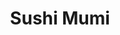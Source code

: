 ---
layout: place
title: "Sushi Mumi"
permalink: /new-york/new-york/sushi-mumi.html
stateAbbr: NY
stateName: New York
cityName: New York
place_id: ChIJsZMNGhNZwokR9oaUL32yktw
photos:
  - name: >-
      places/ChIJsZMNGhNZwokR9oaUL32yktw/photos/AeeoHcIt_lXUkmxs3yAH61i-cWxhN1ldU6uCrvTziPwGnt2hAGVlFsuCdqs-RbX5ZaBBuVryWn-ytKVQeQmEm89JUyc-9LdwuCIrIrU6YCdQJGzCdk0JyVltoz1rldyTxOrqVtR7qusyj99mK7oY4Yt7Do6Qg-_p9y8j3tBLQkH9zbmTJIA9-EB0gVRDnn_8aTkHMhwhqEBxSywbvCR4ZuYL_vf3RWLs9GLSiuUR0e6S8_Utvmg22IKFFohY8kJI_5pzhe3_XJcBEm-7IM5wa_bp_NfAGGg_YPTYXyK-z1PSRyX6zw
    widthPx: 4032
    heightPx: 3024
    authorAttributions:
      - displayName: Sushi mumi
        uri: https://maps.google.com/maps/contrib/100152571620138064198
        photoUri: >-
          https://lh3.googleusercontent.com/a/ACg8ocIqL6HH6KLLC2m_4GOUCIdP5VmTVijNoqWTLP0x8afP4HqHag=s100-p-k-no-mo
    flagContentUri: >-
      https://www.google.com/local/imagery/report/?cb_client=maps_api_places.places_api&image_key=!1e10!2sAF1QipM91mupZXVbVIX7BaCsRqpuCNQD-XaT0qIiWY8u&hl=en-US
    googleMapsUri: >-
      https://www.google.com/maps/place//data=!3m4!1e2!3m2!1sAF1QipM91mupZXVbVIX7BaCsRqpuCNQD-XaT0qIiWY8u!2e10!4m2!3m1!1s0x89c259131a0d93b1:0xdc92b27d2f9486f6
  - name: >-
      places/ChIJsZMNGhNZwokR9oaUL32yktw/photos/AeeoHcKaQHDVX8VcFwT7m6WLsy8KXnPhFjYFYBpQz_eROhYLdmiC0Nr6pkf2AKkQJqd8FCMucDk9FCpf2vdjkFn2qX6rqH0A63xPU1Naw4_9d1o2TQRNHGtJof0E57LwhH_AAJFL35aPsWEMcxb3DUgr5-nrlDebXSdXl_44rE4vcHB3lzmdFl5zNSw4vrIirdeLPkr5jvUhsKXJDw3X6axsXmoicpZ4yuxnnUsNE4le2-EznMPgpvtSm18y8PFNLAksWHdyCDP0dBPzFwfN--M9OuIJG-YCK3BNGoEEwyrIj3x-fQ
    widthPx: 2048
    heightPx: 2048
    authorAttributions:
      - displayName: Sushi mumi
        uri: https://maps.google.com/maps/contrib/100152571620138064198
        photoUri: >-
          https://lh3.googleusercontent.com/a/ACg8ocIqL6HH6KLLC2m_4GOUCIdP5VmTVijNoqWTLP0x8afP4HqHag=s100-p-k-no-mo
    flagContentUri: >-
      https://www.google.com/local/imagery/report/?cb_client=maps_api_places.places_api&image_key=!1e10!2sAF1QipM3CtF02IR21VeteAzKq4kabQp2KyXgOnWYzH0i&hl=en-US
    googleMapsUri: >-
      https://www.google.com/maps/place//data=!3m4!1e2!3m2!1sAF1QipM3CtF02IR21VeteAzKq4kabQp2KyXgOnWYzH0i!2e10!4m2!3m1!1s0x89c259131a0d93b1:0xdc92b27d2f9486f6
  - name: >-
      places/ChIJsZMNGhNZwokR9oaUL32yktw/photos/AeeoHcJyUTZmeWWIpsL1WStBHlyy4p5uBRIWgPbK46qDbYsDqtoBwB0_BBuimmAORNGbiqP8HXrvnZA7AFaiYYudZT3Rc9UtFts5_uEhkJ1BNM0y289_yG2bkiHxyvW4WrBwtP_CJlAujHoEF5hCygU8jy6Ee4RhobjpjxTse_k88Utm-do8U-TEk9fnXLvJnd1miK7W_k9IpSCyerIIEHzG7eS-8PIvyTaMkkT1e2vNjkD48uQDOaYQy5QDMgoOIIB5_oIK_nkB8iSFMak5sedGoJ9FkiDFaXxUccfKtBhLekLTyA
    widthPx: 2048
    heightPx: 2048
    authorAttributions:
      - displayName: Sushi mumi
        uri: https://maps.google.com/maps/contrib/100152571620138064198
        photoUri: >-
          https://lh3.googleusercontent.com/a/ACg8ocIqL6HH6KLLC2m_4GOUCIdP5VmTVijNoqWTLP0x8afP4HqHag=s100-p-k-no-mo
    flagContentUri: >-
      https://www.google.com/local/imagery/report/?cb_client=maps_api_places.places_api&image_key=!1e10!2sAF1QipPXHtehXXUx8dmM6xfFTM3ULqUXJpIb44iFlHFN&hl=en-US
    googleMapsUri: >-
      https://www.google.com/maps/place//data=!3m4!1e2!3m2!1sAF1QipPXHtehXXUx8dmM6xfFTM3ULqUXJpIb44iFlHFN!2e10!4m2!3m1!1s0x89c259131a0d93b1:0xdc92b27d2f9486f6
  - name: >-
      places/ChIJsZMNGhNZwokR9oaUL32yktw/photos/AeeoHcL77aj4yLZgXtR-Q8RlQqvp7cCq-LYzV5_ZLBDjBJzPM9L87V04EYnAkIloAu_NKSBqQKxlu4tdd6P-AzRc1ha6EcbWK6a9DeLMznR0hopM3zCO131zlEzvQBgiv1eFmQVbQCFznpt1drDVet44SeMKMa5a9UeDW6QPGSgWoftua76osjt88IXB0KF7CoIeqpiyogC9QGWHS3azgE0UKJSUT50Uh3buxqJ2p7TNt4ovBL72fuzZk22_nn7hXplKcateWhE7LARgAJYSKeFlB8FZKzNuHjyoQ8heHlrYoHsgCbutwVgaUPOeIu6u9GUsatfmbzwADQg6FI9lAdPsYy8qXGNqPMxJPSIKxFoYHfTMysgT9ExKIUIAcezgidYartHaoYp9v6p4Ki67N7K3idRQ_w2xL0r8nz5DNrKZROQ3GQ
    widthPx: 1440
    heightPx: 1439
    authorAttributions:
      - displayName: The Sushi Guide
        uri: https://maps.google.com/maps/contrib/118274766009163360357
        photoUri: >-
          https://lh3.googleusercontent.com/a-/ALV-UjUD67GXI58041cy_5lpwsmH5J7ypf2FrtuHvWX8yR0H22HdW6k=s100-p-k-no-mo
    flagContentUri: >-
      https://www.google.com/local/imagery/report/?cb_client=maps_api_places.places_api&image_key=!1e10!2sCIHM0ogKEICAgICBsIDwWw&hl=en-US
    googleMapsUri: >-
      https://www.google.com/maps/place//data=!3m4!1e2!3m2!1sCIHM0ogKEICAgICBsIDwWw!2e10!4m2!3m1!1s0x89c259131a0d93b1:0xdc92b27d2f9486f6
  - name: >-
      places/ChIJsZMNGhNZwokR9oaUL32yktw/photos/AeeoHcJAzYeeUHM88oePBG_-j_WnB0I8PTUUDkWWKbUhzwAVIvvr9Alw1W5z3h77bdFomtghS5FEbBj0IA3oyZ-W2DYKFHVCiPq4pXI5Nj4gIn2K61mNhqzsOGTJ07j92gXbaFwVt-qJeaWx1uHR_qnmax3Yz2HxQKa1fbgdP8x0hhJZQ4yL1slb5zvB0uPewP4cS7kfS7yvjDft50JfPBXEKAjAV5WdcZbUS5VZ8g5055lVZ9cETsxA8W9VrHxR4EVvBUCn8LBkzKQI4-bzO072myre03K1T36ZRwin796rzAvIDQ
    widthPx: 2048
    heightPx: 2048
    authorAttributions:
      - displayName: Sushi mumi
        uri: https://maps.google.com/maps/contrib/100152571620138064198
        photoUri: >-
          https://lh3.googleusercontent.com/a/ACg8ocIqL6HH6KLLC2m_4GOUCIdP5VmTVijNoqWTLP0x8afP4HqHag=s100-p-k-no-mo
    flagContentUri: >-
      https://www.google.com/local/imagery/report/?cb_client=maps_api_places.places_api&image_key=!1e10!2sAF1QipNPfCQfbWZ1D7osL5dhkj_NlPpjC4I-zeVw_kd9&hl=en-US
    googleMapsUri: >-
      https://www.google.com/maps/place//data=!3m4!1e2!3m2!1sAF1QipNPfCQfbWZ1D7osL5dhkj_NlPpjC4I-zeVw_kd9!2e10!4m2!3m1!1s0x89c259131a0d93b1:0xdc92b27d2f9486f6
  - name: >-
      places/ChIJsZMNGhNZwokR9oaUL32yktw/photos/AeeoHcJBDjQi1V3MyM7g3J-wpEfku_vyIQtCsxLSk-0exF_kC--cg24tQT7t4vLMbPHkUHNz7VqzRFhHnezAiE-UH3qbl9eaI3A3wfG19OaRTgtC3Fhz5xMbsuk-UL5AaYqtyLxQXIWLD8PJa_7RaJhks17nr2BK6jGuATMvsv_QYNYUZ7HzbetLh4qXhAmnkrg-2SqW4ueStuJWR_rpWMRXWblpuXrZw9pveLO8PWa1mblviqtrG4_FxmTPL2iBftOdxt4Zq3f84XoIt11sWTTOnTptAQhHCzeozK7jO7hg1NfnMg
    widthPx: 1830
    heightPx: 1372
    authorAttributions:
      - displayName: Sushi mumi
        uri: https://maps.google.com/maps/contrib/100152571620138064198
        photoUri: >-
          https://lh3.googleusercontent.com/a/ACg8ocIqL6HH6KLLC2m_4GOUCIdP5VmTVijNoqWTLP0x8afP4HqHag=s100-p-k-no-mo
    flagContentUri: >-
      https://www.google.com/local/imagery/report/?cb_client=maps_api_places.places_api&image_key=!1e10!2sAF1QipNjX9pZ6uDZ4A2W2tsh0SUV_bAG2GU2uD6bYI9q&hl=en-US
    googleMapsUri: >-
      https://www.google.com/maps/place//data=!3m4!1e2!3m2!1sAF1QipNjX9pZ6uDZ4A2W2tsh0SUV_bAG2GU2uD6bYI9q!2e10!4m2!3m1!1s0x89c259131a0d93b1:0xdc92b27d2f9486f6
  - name: >-
      places/ChIJsZMNGhNZwokR9oaUL32yktw/photos/AeeoHcIXHjgTRjHTwfUjVlPoiuWE4fCxKuE6PW3PpxtXmypAFF_ZPlEWz0hxO5XEWR9l7rUKUtFyJw-7Y8tercM-9fyGNxDVolr55ZuAdVnoKAP1JNqG6J5z4vpClnzIEFmJC_p91pFjXinPF_Q6ktswvyWQdS1o8I5f8TezI3pBmZQXRAkUW7lMmxHT6Lj66iFozypU1QJ6DE2OJN9ZukqE-FNQDz28tI2eZj6ZCLy1PZ0UXGmeycK1VtethlbDByQ1l1IDHoiyhB6sV1BDVlpGcLNR3CvUp0GVIigixzPaoGYIr7xa8qLZDbPQ4JGwu9IHRDPww7e5rFikMYNMx-jlPoMCMWIEwIhuZtuLd6wVCBxxT7-uknfZOkb0JIAmGsa_sa2VVUMKw5n1T6R2iMQKctvj6Toh1UTGhAFQ6HnZGpxW7Y0q
    widthPx: 3024
    heightPx: 4032
    authorAttributions:
      - displayName: Vincent Iadevaia
        uri: https://maps.google.com/maps/contrib/103668725199073582911
        photoUri: >-
          https://lh3.googleusercontent.com/a-/ALV-UjVH_E9WCGmIWbcS9XZDB8XaLUQBRLrpWshmuI5OBSWnpKyhsis-8Q=s100-p-k-no-mo
    flagContentUri: >-
      https://www.google.com/local/imagery/report/?cb_client=maps_api_places.places_api&image_key=!1e10!2sCIHM0ogKEICAgICblsKK7gE&hl=en-US
    googleMapsUri: >-
      https://www.google.com/maps/place//data=!3m4!1e2!3m2!1sCIHM0ogKEICAgICblsKK7gE!2e10!4m2!3m1!1s0x89c259131a0d93b1:0xdc92b27d2f9486f6
  - name: >-
      places/ChIJsZMNGhNZwokR9oaUL32yktw/photos/AeeoHcKDSeLQNipbuMvsJS7LnvZaSh_49MZBm-BwdKggSLEu6QhAwETpIL41jrFYeHenTexNO5qNckqMW4j3Lo6pZYnlCJkhUjM3PRJKVaYIztreWoW5VV-fSfMWjpQCMTrC7UyAT6RHW1rZIVCsnBoUL0j8wkHbBAdRgRYndVAVk75zmcHYOK6dUK4hljvniR4li9h9k1C7OmyoZhDQaVliaoaelv44WjGwi1fw58DQNRk4ylWRiHACAeHZd5aEOqfgYh5OxJbsCg6qkUqoanKvPzUevnSquQONxVy8CdEZG8JrzukSk5v4mqJolQ5l76Cx_YFLJoipJzWiuP1JHRx-9ttsrpgXkilSshQnuQFpvKWPkIXfdY-OfH7qF4uZUNm-4dS7F7sQg8b8OCn5QKDKnZ85TtsaLNcL8dQD3snBE2W_4w
    widthPx: 3024
    heightPx: 4032
    authorAttributions:
      - displayName: Vincent Iadevaia
        uri: https://maps.google.com/maps/contrib/103668725199073582911
        photoUri: >-
          https://lh3.googleusercontent.com/a-/ALV-UjVH_E9WCGmIWbcS9XZDB8XaLUQBRLrpWshmuI5OBSWnpKyhsis-8Q=s100-p-k-no-mo
    flagContentUri: >-
      https://www.google.com/local/imagery/report/?cb_client=maps_api_places.places_api&image_key=!1e10!2sCIHM0ogKEICAgICblsKKHg&hl=en-US
    googleMapsUri: >-
      https://www.google.com/maps/place//data=!3m4!1e2!3m2!1sCIHM0ogKEICAgICblsKKHg!2e10!4m2!3m1!1s0x89c259131a0d93b1:0xdc92b27d2f9486f6
  - name: >-
      places/ChIJsZMNGhNZwokR9oaUL32yktw/photos/AeeoHcJDk_HxudgMMeajT-H9xwCmkh3PxKgfugm_8A-RI9A_6niLcjsEN4h5kOaHAH9JiuOBycTTyfIGCgBo_RH8WglDfw_zvTOSnd-A2pamZ3Jn6encEz303J4RgHWEY8Gy_A5-zGbRRzHUZ3vZIayGmSOP2rfB9zbo1qnsMtV__NAWVd8Xlu0K7pc60HYFkAUKQ5xXw_jY6WwbpjtHgjMM9mCF35tTtrG21cA7oEXZdY1bMrnTDQw7drPunBcm874-wQ1551aFwZjJBAhr3grLMlUwUDoaVibUv8tlcnbB3B6PijgcyLxzWN8xYfBxW9YamwIgEl-jvQi8YSKnOz_d9s101hg2GidFREWjjFxuNyZGdIl-VwjaZUkWRwQHU2owZ5PMeullCJltm1KQKpEXQBc-NnX9z9BI2ppsiZxvBlU8k9M
    widthPx: 3000
    heightPx: 4000
    authorAttributions:
      - displayName: Sharon Feng
        uri: https://maps.google.com/maps/contrib/107746352230816018468
        photoUri: >-
          https://lh3.googleusercontent.com/a/ACg8ocKA-SGLp1qfJCIAH8dBFA7gnV6iVr8-0giJpVgnpHXyXECPOg=s100-p-k-no-mo
    flagContentUri: >-
      https://www.google.com/local/imagery/report/?cb_client=maps_api_places.places_api&image_key=!1e10!2sCIHM0ogKEICAgIC_zMmMkwE&hl=en-US
    googleMapsUri: >-
      https://www.google.com/maps/place//data=!3m4!1e2!3m2!1sCIHM0ogKEICAgIC_zMmMkwE!2e10!4m2!3m1!1s0x89c259131a0d93b1:0xdc92b27d2f9486f6
  - name: >-
      places/ChIJsZMNGhNZwokR9oaUL32yktw/photos/AeeoHcJKuxZRi6Jhla78-oQD-x6MQk5tpOyxbn-Nng9WHiDueBFVO1y5uCXZhvbhSDw5iF71BYEus-BljFpQG2yO3vZMYVlRH1i9PnkF8b_xhSYRtJqJefkViWPhWPFFfnaubTKT4QZ1peaI2xAKiUMHAio9tEUUowrlT5LFdQswWugU0smbvCN9DD2xP3vk30nW7xw9w_rcod-qPR8eX9FMRlIPFl4KYTsp3H2X93ZFSPoAIFD6afAiVkNxIH5x0QCflz-UmaFC-f0Re7NWTyAnt1AaROlLSueWWf_2MEElm5N9s5xikaVI4wnyn3BUG4dXAqdcDULpq4FdpZn-naSDX2zEwuSnnl9Qq-RGkW1LueI0GX7wuafWUL8Gg5JvhSGj3F6P-ThVKE9iyt-tDnJfyPdhfzxJFe8y_pf3WhlBrM0ABUs9
    widthPx: 4032
    heightPx: 3024
    authorAttributions:
      - displayName: Wilson Kuang
        uri: https://maps.google.com/maps/contrib/117853819169327619349
        photoUri: >-
          https://lh3.googleusercontent.com/a-/ALV-UjWy1MtzdXSupQMLp4KI3SbZfCrz5fAh0gaP-Y0TXN61fX-3IPds=s100-p-k-no-mo
    flagContentUri: >-
      https://www.google.com/local/imagery/report/?cb_client=maps_api_places.places_api&image_key=!1e10!2sCIHM0ogKEICAgIC_5JaZ1wE&hl=en-US
    googleMapsUri: >-
      https://www.google.com/maps/place//data=!3m4!1e2!3m2!1sCIHM0ogKEICAgIC_5JaZ1wE!2e10!4m2!3m1!1s0x89c259131a0d93b1:0xdc92b27d2f9486f6
address: 130 St Marks Pl, New York, NY 10009, USA
street: 130 St Marks Pl
city: New York
state: NY
zip: '10009'
country: USA
neighborhood: null
latitude: '40.726680'
longitude: '-73.983579'
accessibility_options:
  wheelchairAccessibleParking: false
  wheelchairAccessibleRestroom: true
business_status: OPERATIONAL
name: Sushi Mumi
google_maps_links:
  directionsUri: >-
    https://www.google.com/maps/dir//''/data=!4m7!4m6!1m1!4e2!1m2!1m1!1s0x89c259131a0d93b1:0xdc92b27d2f9486f6!3e0
  placeUri: https://maps.google.com/?cid=15893962285682820854
  writeAReviewUri: >-
    https://www.google.com/maps/place//data=!4m3!3m2!1s0x89c259131a0d93b1:0xdc92b27d2f9486f6!12e1
  reviewsUri: >-
    https://www.google.com/maps/place//data=!4m4!3m3!1s0x89c259131a0d93b1:0xdc92b27d2f9486f6!9m1!1b1
  photosUri: >-
    https://www.google.com/maps/place//data=!4m3!3m2!1s0x89c259131a0d93b1:0xdc92b27d2f9486f6!10e5
primary_type: Japanese Restaurant
opening_hours:
  regular: null
  current: null
secondary_opening_hours:
  regular:
    weekdayDescriptions: null
    type: null
  current:
    weekdayDescriptions: null
    type: null
phone: (917) 808-3888
price_level: null
price_range: $100 &ndash; & up
rating: '4.6'
rating_count: 83
website: http://www.sushimumi.com/
description: null
reviews:
  - name: >-
      places/ChIJsZMNGhNZwokR9oaUL32yktw/reviews/ChdDSUhNMG9nS0VJQ0FnSUNfek1tTW9RRRAB
    relativePublishTimeDescription: 3 months ago
    rating: 5
    text:
      text: >-
        My first time eating here was back in early 2024, honestly I was
        skeptical at first but everything turn out great, the food and
        atmosphere and the people. The Chef is loud at times but he is a very
        nice guy if you talk to him (Don't judge the look). Since then this is
        one of my go to places for Omakase. For the price of $250 this is one of
        traditional Omakase similar to Ichimura, Yoshino, Noda, Sushi Sho, Shota
        etc. I recommend giving this place a try.
      languageCode: en
    originalText:
      text: >-
        My first time eating here was back in early 2024, honestly I was
        skeptical at first but everything turn out great, the food and
        atmosphere and the people. The Chef is loud at times but he is a very
        nice guy if you talk to him (Don't judge the look). Since then this is
        one of my go to places for Omakase. For the price of $250 this is one of
        traditional Omakase similar to Ichimura, Yoshino, Noda, Sushi Sho, Shota
        etc. I recommend giving this place a try.
      languageCode: en
    authorAttribution:
      displayName: Sharon Feng
      uri: https://www.google.com/maps/contrib/107746352230816018468/reviews
      photoUri: >-
        https://lh3.googleusercontent.com/a/ACg8ocKA-SGLp1qfJCIAH8dBFA7gnV6iVr8-0giJpVgnpHXyXECPOg=s128-c0x00000000-cc-rp-mo
    publishTime: '2025-01-13T15:28:53.854004Z'
    flagContentUri: >-
      https://www.google.com/local/review/rap/report?postId=ChdDSUhNMG9nS0VJQ0FnSUNfek1tTW9RRRAB&d=17924085&t=1
    googleMapsUri: >-
      https://www.google.com/maps/reviews/data=!4m6!14m5!1m4!2m3!1sChdDSUhNMG9nS0VJQ0FnSUNfek1tTW9RRRAB!2m1!1s0x89c259131a0d93b1:0xdc92b27d2f9486f6
  - name: >-
      places/ChIJsZMNGhNZwokR9oaUL32yktw/reviews/ChZDSUhNMG9nS0VJQ0FnSUNQM1luVFB3EAE
    relativePublishTimeDescription: 4 months ago
    rating: 5
    text:
      text: >-
        TLDR: Sushi Mumi is a proper omakase in the East Village where Kura used
        to be. Chef is a former Ginza Onodera alum so if you're missing that
        kinda flavor since they've closed - this is a good spot to pick.


        Came to Sushi Mumi after a few folks recommended it. It occupies the
        former space where Kura was (RIP) and a former Ginza Onodera chef runs
        the counter.


        The menu is on the higher tier of the sushi circuit at $250 before
        tax/gratuity with 5 otsumami, 10 nigiri/sushi, tamago, soup, dessert.
        The ostumami definitely allowed chef to show off his skills with the
        cooked dishes.


        The the hamo or pike conger which was served with jasmine vinegar jelly
        was the crowed favorite. Very tender with that fragrant scent of the
        jasmine and the tang of the vinegar jelly. The amadai fried with the
        scales on was also enjoyable mixed with the hairy crab sauce. The
        grilled nodoguro was excellent as well.


        The shari is cooked very well as you'd expect from someone of this
        caliber. There's a deep red hue with the nice salty tang from the
        vinegar. The nigiri was excellent with the stand outs for me being the
        shima aji and iwashi. It's a comfortable restaurant and if you're
        looking for a break from the budget omakases - this is a spot that a lot
        of sushi connoisseursm frequent.
      languageCode: en
    originalText:
      text: >-
        TLDR: Sushi Mumi is a proper omakase in the East Village where Kura used
        to be. Chef is a former Ginza Onodera alum so if you're missing that
        kinda flavor since they've closed - this is a good spot to pick.


        Came to Sushi Mumi after a few folks recommended it. It occupies the
        former space where Kura was (RIP) and a former Ginza Onodera chef runs
        the counter.


        The menu is on the higher tier of the sushi circuit at $250 before
        tax/gratuity with 5 otsumami, 10 nigiri/sushi, tamago, soup, dessert.
        The ostumami definitely allowed chef to show off his skills with the
        cooked dishes.


        The the hamo or pike conger which was served with jasmine vinegar jelly
        was the crowed favorite. Very tender with that fragrant scent of the
        jasmine and the tang of the vinegar jelly. The amadai fried with the
        scales on was also enjoyable mixed with the hairy crab sauce. The
        grilled nodoguro was excellent as well.


        The shari is cooked very well as you'd expect from someone of this
        caliber. There's a deep red hue with the nice salty tang from the
        vinegar. The nigiri was excellent with the stand outs for me being the
        shima aji and iwashi. It's a comfortable restaurant and if you're
        looking for a break from the budget omakases - this is a spot that a lot
        of sushi connoisseursm frequent.
      languageCode: en
    authorAttribution:
      displayName: Patrick Wong
      uri: https://www.google.com/maps/contrib/112304715441826750372/reviews
      photoUri: >-
        https://lh3.googleusercontent.com/a-/ALV-UjWTJzzJICNBIW70SM82bv1iOUAP_Kb_F5G2-XRS8RH-UCw7yLYZ=s128-c0x00000000-cc-rp-mo-ba5
    publishTime: '2024-11-27T05:47:58.008726Z'
    flagContentUri: >-
      https://www.google.com/local/review/rap/report?postId=ChZDSUhNMG9nS0VJQ0FnSUNQM1luVFB3EAE&d=17924085&t=1
    googleMapsUri: >-
      https://www.google.com/maps/reviews/data=!4m6!14m5!1m4!2m3!1sChZDSUhNMG9nS0VJQ0FnSUNQM1luVFB3EAE!2m1!1s0x89c259131a0d93b1:0xdc92b27d2f9486f6
  - name: >-
      places/ChIJsZMNGhNZwokR9oaUL32yktw/reviews/ChdDSUhNMG9nS0VJQ0FnSUNsMXNTVXhRRRAB
    relativePublishTimeDescription: 3 months ago
    rating: 5
    text:
      text: >-
        You def cannot find another place can be better than Mumi with this
        price in the city.


        Mumi’s ingredients are same or even better than those Michelin Omakases
        you can find in the city - but those choices cost more for sure.


        Chef is a vet from Ginza Onodera - experienced and dedicated on his
        works.


        I’m not going to comment on the flavor - there’re a thousand hamlets in
        a thousand people’s eyes. I definitely like it, but I can’t guarantee
        everyone does.


        However, as long as you’re not committed in Michelin traps, Mumi is one
        of your best options for sushi omakase in New York City - I’m not gonna
        say the best, but they deserve a try.
      languageCode: en
    originalText:
      text: >-
        You def cannot find another place can be better than Mumi with this
        price in the city.


        Mumi’s ingredients are same or even better than those Michelin Omakases
        you can find in the city - but those choices cost more for sure.


        Chef is a vet from Ginza Onodera - experienced and dedicated on his
        works.


        I’m not going to comment on the flavor - there’re a thousand hamlets in
        a thousand people’s eyes. I definitely like it, but I can’t guarantee
        everyone does.


        However, as long as you’re not committed in Michelin traps, Mumi is one
        of your best options for sushi omakase in New York City - I’m not gonna
        say the best, but they deserve a try.
      languageCode: en
    authorAttribution:
      displayName: Wilson Kuang
      uri: https://www.google.com/maps/contrib/117853819169327619349/reviews
      photoUri: >-
        https://lh3.googleusercontent.com/a-/ALV-UjWy1MtzdXSupQMLp4KI3SbZfCrz5fAh0gaP-Y0TXN61fX-3IPds=s128-c0x00000000-cc-rp-mo
    publishTime: '2025-01-13T03:07:41.079843Z'
    flagContentUri: >-
      https://www.google.com/local/review/rap/report?postId=ChdDSUhNMG9nS0VJQ0FnSUNsMXNTVXhRRRAB&d=17924085&t=1
    googleMapsUri: >-
      https://www.google.com/maps/reviews/data=!4m6!14m5!1m4!2m3!1sChdDSUhNMG9nS0VJQ0FnSUNsMXNTVXhRRRAB!2m1!1s0x89c259131a0d93b1:0xdc92b27d2f9486f6
  - name: >-
      places/ChIJsZMNGhNZwokR9oaUL32yktw/reviews/ChZDSUhNMG9nS0VJQ0FnTURRLXNlck13EAE
    relativePublishTimeDescription: a month ago
    rating: 5
    text:
      text: >-
        It’s run by a long-time friend of mine who takes his work seriously and
        has high standards, and has not changed a bit over the years.


        The fish is flown in directly from Japan, and you can really taste the
        difference. Each piece is fresh and well-prepared, especially the sea
        bream, which is top-notch.


        You can see the attention to detail in every sushi roll. The atmosphere
        is relaxed, but there’s a clear professionalism in how everything is
        done. The staff is friendly and knowledgeable, making sure you have a
        good experience.


        Best sushi in NYC in this price range.


        It is worth a visit if you appreciate good sushi. With high-quality
        ingredients and a serious approach to the craft, it’s a standout spot
        for sushi lovers!
      languageCode: en
    originalText:
      text: >-
        It’s run by a long-time friend of mine who takes his work seriously and
        has high standards, and has not changed a bit over the years.


        The fish is flown in directly from Japan, and you can really taste the
        difference. Each piece is fresh and well-prepared, especially the sea
        bream, which is top-notch.


        You can see the attention to detail in every sushi roll. The atmosphere
        is relaxed, but there’s a clear professionalism in how everything is
        done. The staff is friendly and knowledgeable, making sure you have a
        good experience.


        Best sushi in NYC in this price range.


        It is worth a visit if you appreciate good sushi. With high-quality
        ingredients and a serious approach to the craft, it’s a standout spot
        for sushi lovers!
      languageCode: en
    authorAttribution:
      displayName: Senchuan Tian
      uri: https://www.google.com/maps/contrib/108049546107435975110/reviews
      photoUri: >-
        https://lh3.googleusercontent.com/a/ACg8ocJAphHmyDM7N55zUsApF0LbNpojw3_IfxroODP7RNuNt2dI2w=s128-c0x00000000-cc-rp-mo
    publishTime: '2025-03-10T17:50:11.078490Z'
    flagContentUri: >-
      https://www.google.com/local/review/rap/report?postId=ChZDSUhNMG9nS0VJQ0FnTURRLXNlck13EAE&d=17924085&t=1
    googleMapsUri: >-
      https://www.google.com/maps/reviews/data=!4m6!14m5!1m4!2m3!1sChZDSUhNMG9nS0VJQ0FnTURRLXNlck13EAE!2m1!1s0x89c259131a0d93b1:0xdc92b27d2f9486f6
  - name: >-
      places/ChIJsZMNGhNZwokR9oaUL32yktw/reviews/ChZDSUhNMG9nS0VJQ0FnSURiaUp2cUJREAE
    relativePublishTimeDescription: 4 months ago
    rating: 5
    text:
      text: >-
        A treat from my sweet nephew Ian. Best omakashe that didn’t add toppings
        flowers caviar lobster etc to make it special. I am a purist I like my
        food with minimal sauces because I love the taste of fresh ingredients!
        Chef Marco got this right ! The taste matters. His preparation in
        maturation of his fish and his menu made it for me. Each course was
        different and delicate but so good. The devil is in the details. A treat
        from my nephew. Highly recommend esp during June & July when most ppl
        are away to secure a reservation.
      languageCode: en
    originalText:
      text: >-
        A treat from my sweet nephew Ian. Best omakashe that didn’t add toppings
        flowers caviar lobster etc to make it special. I am a purist I like my
        food with minimal sauces because I love the taste of fresh ingredients!
        Chef Marco got this right ! The taste matters. His preparation in
        maturation of his fish and his menu made it for me. Each course was
        different and delicate but so good. The devil is in the details. A treat
        from my nephew. Highly recommend esp during June & July when most ppl
        are away to secure a reservation.
      languageCode: en
    authorAttribution:
      displayName: D B
      uri: https://www.google.com/maps/contrib/111187002184415423640/reviews
      photoUri: >-
        https://lh3.googleusercontent.com/a-/ALV-UjUymhWuePu5MA9MHPUUscYlMkyORTZbPyz6n7RyDhDHTGpxUcES=s128-c0x00000000-cc-rp-mo-ba3
    publishTime: '2024-11-19T21:52:28.588614Z'
    flagContentUri: >-
      https://www.google.com/local/review/rap/report?postId=ChZDSUhNMG9nS0VJQ0FnSURiaUp2cUJREAE&d=17924085&t=1
    googleMapsUri: >-
      https://www.google.com/maps/reviews/data=!4m6!14m5!1m4!2m3!1sChZDSUhNMG9nS0VJQ0FnSURiaUp2cUJREAE!2m1!1s0x89c259131a0d93b1:0xdc92b27d2f9486f6
parking_options: null
payment_options:
  acceptsCreditCards: true
  acceptsDebitCards: true
  acceptsCashOnly: false
  acceptsNfc: true
allow_dogs: null
curbside_pickup: null
delivery: null
dine_in: true
good_for_children: false
good_for_groups: null
good_for_sports: false
live_music: false
menu_for_children: false
outdoor_seating: false
reservable: true
restroom: true
serves_beer: null
serves_breakfast: null
serves_brunch: null
serves_cocktails: null
serves_coffee: false
serves_dinner: true
serves_dessert: true
serves_lunch: null
serves_vegetarian_food: null
serves_wine: true
takeout: null

---